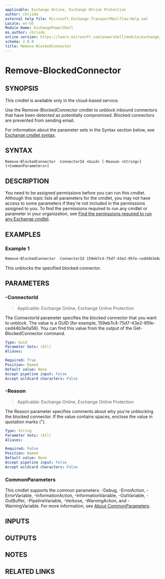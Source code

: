 ```yaml
---
applicable: Exchange Online, Exchange Online Protection
author: chrisda
external help file: Microsoft.Exchange.TransportMailflow-Help.xml
Locale: en-US
Module Name: ExchangePowerShell
ms.author: chrisda
online version: https://learn.microsoft.com/powershell/module/exchange/remove-blockedconnector
schema: 2.0.0
title: Remove-BlockedConnector
---
```


# Remove-BlockedConnector

## SYNOPSIS
This cmdlet is available only in the cloud-based service.

Use the Remove-BlockedConnector cmdlet to unblock inbound connectors that have been detected as potentially compromised. Blocked connectors are prevented from sending email.

For information about the parameter sets in the Syntax section below, see [Exchange cmdlet syntax](https://learn.microsoft.com/powershell/exchange/exchange-cmdlet-syntax).

## SYNTAX

```
Remove-BlockedConnector -ConnectorId <Guid> [-Reason <String>] [<CommonParameters>]
```

## DESCRIPTION
You need to be assigned permissions before you can run this cmdlet. Although this topic lists all parameters for the cmdlet, you may not have access to some parameters if they're not included in the permissions assigned to you. To find the permissions required to run any cmdlet or parameter in your organization, see [Find the permissions required to run any Exchange cmdlet](https://learn.microsoft.com/powershell/exchange/find-exchange-cmdlet-permissions).

## EXAMPLES

### Example 1
```powershell
Remove-BlockedConnector -ConnectorId 159eb7c4-75d7-43e2-95fe-ced44b3e0a56
```

This unblocks the specified blocked connector.

## PARAMETERS

### -ConnectorId

> Applicable: Exchange Online, Exchange Online Protection

The ConnectorId parameter specifies the blocked connector that you want to unblock. The value is a GUID (for example, 159eb7c4-75d7-43e2-95fe-ced44b3e0a56). You can find this value from the output of the Get-BlockedConnector command.

```yaml
Type: Guid
Parameter Sets: (All)
Aliases:

Required: True
Position: Named
Default value: None
Accept pipeline input: False
Accept wildcard characters: False
```

### -Reason

> Applicable: Exchange Online, Exchange Online Protection

The Reason parameter specifies comments about why you're unblocking the blocked connector. If the value contains spaces, enclose the value in quotation marks (").

```yaml
Type: String
Parameter Sets: (All)
Aliases:

Required: False
Position: Named
Default value: None
Accept pipeline input: False
Accept wildcard characters: False
```

### CommonParameters
This cmdlet supports the common parameters: -Debug, -ErrorAction, -ErrorVariable, -InformationAction, -InformationVariable, -OutVariable, -OutBuffer, -PipelineVariable, -Verbose, -WarningAction, and -WarningVariable. For more information, see [About CommonParameters](https://learn.microsoft.com/powershell/module/microsoft.powershell.core/about/about_commonparameters).

## INPUTS

## OUTPUTS

## NOTES

## RELATED LINKS
